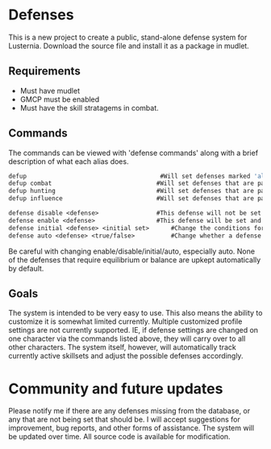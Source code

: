 # Defenses

This is a new project to create a public, stand-alone defense system for Lusternia. Download the source file and install it as a package in mudlet.

## Requirements

- Must have mudlet
- GMCP must be enabled
- Must have the skill stratagems in combat.

## Commands

The commands can be viewed with 'defense commands' along with a brief description of what each alias does.

```def                                     #Displays a list of enabled defenses which are [x]active and [ ]inactive.
defup                                     #Will set defenses marked 'all', that are not assigned to an initial set.
defup combat                             #Will set defenses that are part of the initial 'combat' set.
defup hunting                            #Will set defenses that are part of the initial 'hunting' set.
defup influence                          #Will set defenses that are part of the initial 'influence' set.

defense disable <defense>                #This defense will not be set or displayed.
defense enable <defense>                 #This defense will be set and displayed normally.
defense initial <defense> <initial set>      #Change the conditions for when a defense will be set(all, combat, hunting, influence).
defense auto <defense> <true/false>          #Change whether a defense will be automatically upkept.
```

Be careful with changing enable/disable/initial/auto, especially auto. None of the defenses that require equilibrium or balance are upkept automatically by default. 

## Goals

The system is intended to be very easy to use. This also means the ability to customize it is somewhat limited currently. Multiple customized profile settings are not currently supported. IE, if defense settings are changed on one character via the commands listed above, they will carry over to all other characters. The system itself, however, will automatically track currently active skillsets and adjust the possible defenses accordingly.

# Community and future updates

Please notify me if there are any defenses missing from the database, or any that are not being set that should be. I will accept suggestions for improvement, bug reports, and other forms of assistance. The system will be updated over time. All source code is available for modification.
